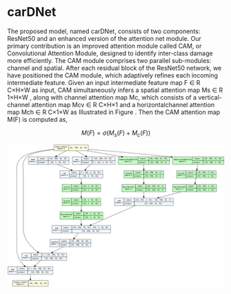 # carDNet

The proposed model, named carDNet, consists of two components: ResNet50 and an enhanced version of the attention net module. Our primary contribution is an improved attention module called CAM, or Convolutional Attention Module, designed to identify inter-class damage more efficiently. The CAM module comprises two parallel sub-modules: channel and spatial. After each residual block of the ResNet50 network, we have positioned the CAM module, which adaptively refines each incoming intermediate feature. Given an input intermediate feature map F ∈ R C×H×W as input, CAM simultaneously infers a spatial attention map Ms ∈ R 1×H×W , along with channel attention map Mc, which consists of a vertical-channel attention map Mcv ∈ R C×H×1 and a horizontalchannel attention map Mch ∈ R C×1×W as Illustrated in Figure . Then the CAM attention map M(F) is computed as, 


$$
M(F) = \sigma(M_s(F) + M_c(F))
$$

![Example Image](utils/cam.png)

